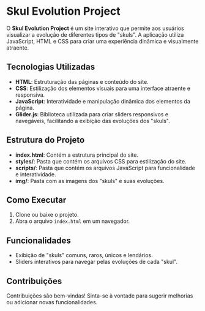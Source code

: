 # Skul Evolution Project

O **Skul Evolution Project** é um site interativo que permite aos usuários visualizar a evolução de diferentes tipos de "skuls". A aplicação utiliza JavaScript, HTML e CSS para criar uma experiência dinâmica e visualmente atraente.

## Tecnologias Utilizadas

- **HTML**: Estruturação das páginas e conteúdo do site.
- **CSS**: Estilização dos elementos visuais para uma interface atraente e responsiva.
- **JavaScript**: Interatividade e manipulação dinâmica dos elementos da página.
- **Glider.js**: Biblioteca utilizada para criar sliders responsivos e navegáveis, facilitando a exibição das evoluções dos "skuls".

## Estrutura do Projeto

- **index.html**: Contém a estrutura principal do site.
- **styles/**: Pasta que contém os arquivos CSS para estilização do site.
- **scripts/**: Pasta que contém os arquivos JavaScript para funcionalidade e interatividade.
- **img/**: Pasta com as imagens dos "skuls" e suas evoluções.

## Como Executar

1. Clone ou baixe o projeto.
2. Abra o arquivo `index.html` em um navegador.

## Funcionalidades

- Exibição de "skuls" comuns, raros, únicos e lendários.
- Sliders interativos para navegar pelas evoluções de cada "skul".

## Contribuições

Contribuições são bem-vindas! Sinta-se à vontade para sugerir melhorias ou adicionar novas funcionalidades.
